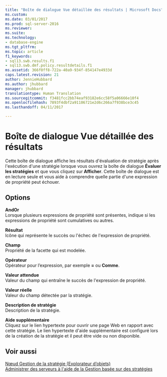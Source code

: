 ```yaml
---
title: "Boîte de dialogue Vue détaillée des résultats | Microsoft Docs"
ms.custom: 
ms.date: 03/01/2017
ms.prod: sql-server-2016
ms.reviewer: 
ms.suite: 
ms.technology:
- database-engine
ms.tgt_pltfrm: 
ms.topic: article
f1_keywords:
- sql13.swb.results.f1
- sql13.swb.dmf.policy.resultdetails.f1
ms.assetid: 366f0ff8-722a-40a9-934f-854147e4933d
caps.latest.revision: 21
author: JennieHubbard
ms.author: jhubbard
manager: jhubbard
translationtype: Human Translation
ms.sourcegitcommit: f3481fcc2bb74eaf93182e6cc58f5a06666e10f4
ms.openlocfilehash: 7893f4dbf2a91106721e2d6c266a7f938bce3c45
ms.lasthandoff: 04/11/2017

---
```

# <a name="results-detailed-view-dialog-box"></a>Boîte de dialogue Vue détaillée des résultats
  Cette boîte de dialogue affiche les résultats d'évaluation de stratégie après l'exécution d'une stratégie lorsque vous ouvrez la boîte de dialogue **Évaluer les stratégies** et que vous cliquez sur **Afficher**. Cette boîte de dialogue est en lecture seule et vous aide à comprendre quelle partie d'une expression de propriété peut échouer.  
  
## <a name="options"></a>Options  
 **AndOr**  
 Lorsque plusieurs expressions de propriété sont présentes, indique si les expressions de propriété sont cumulatives ou autres.  
  
 **Résultat**  
 Icône qui représente le succès ou l'échec de l'expression de propriété.  
  
 **Champ**  
 Propriété de la facette qui est modelée.  
  
 **Opérateur**  
 Opérateur pour l’expression, par exemple **=** ou **Comme**.  
  
 **Valeur attendue**  
 Valeur du champ qui entraîne le succès de l'expression de propriété.  
  
 **Valeur réelle**  
 Valeur du champ détectée par la stratégie.  
  
 **Description de stratégie**  
 Description de la stratégie.  
  
 **Aide supplémentaire**  
 Cliquez sur le lien hypertexte pour ouvrir une page Web en rapport avec cette stratégie. Le lien hypertexte d'aide supplémentaire est configuré lors de la création de la stratégie et il peut être vide ou non disponible.  
  
## <a name="see-also"></a>Voir aussi  
 [Nœud Gestion de la stratégie &#40;Explorateur d’objets&#41;](../../relational-databases/policy-based-management/policy-management-node-object-explorer.md)   
 [Administrer des serveurs à l'aide de la Gestion basée sur des stratégies](../../relational-databases/policy-based-management/administer-servers-by-using-policy-based-management.md)  
  
  
